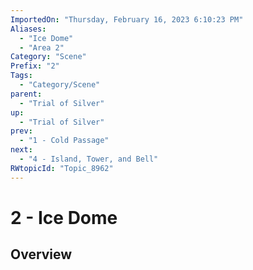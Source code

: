 ```yaml
---
ImportedOn: "Thursday, February 16, 2023 6:10:23 PM"
Aliases:
  - "Ice Dome"
  - "Area 2"
Category: "Scene"
Prefix: "2"
Tags:
  - "Category/Scene"
parent:
  - "Trial of Silver"
up:
  - "Trial of Silver"
prev:
  - "1 - Cold Passage"
next:
  - "4 - Island, Tower, and Bell"
RWtopicId: "Topic_8962"
---
```

# 2 - Ice Dome
## Overview
